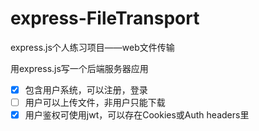 # express-FileTransport
express.js个人练习项目——web文件传输



用express.js写一个后端服务器应用

- [x] 包含用户系统，可以注册，登录
- [ ] 用户可以上传文件，非用户只能下载
- [x] 用户鉴权可使用jwt，可以存在Cookies或Auth headers里
